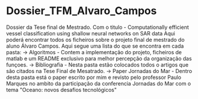 # Dossier_TFM_Alvaro_Campos
Dossier da Tese final de Mestrado. Com o titulo - Computationally efficient vessel classification using shallow neural networks on SAR data
Aqui poderá encontrar todos os ficheiros sobre o projeto final de mestrado do aluno Álvaro Campos.
Aqui segue uma lista do que se encontra em cada pasta:
  -> Algoritmos - Contem a implementação do projeto, ficheiros de matlab e um README exclusivo para melhor percepção da organização das funçoes.
  -> Bibliografia - Nesta pasta estão colocados todos o artigos que são citados na Tese Final de Mesatrado.
  -> Paper Jornadas do Mar - Dentro desta pasta está o paper escrito por mim e revisto pelo professor Paulo Marques no ambito da participação da conferencia Jornadas do Mar com o tema "Oceano: novos desafios tecnológicos" 
